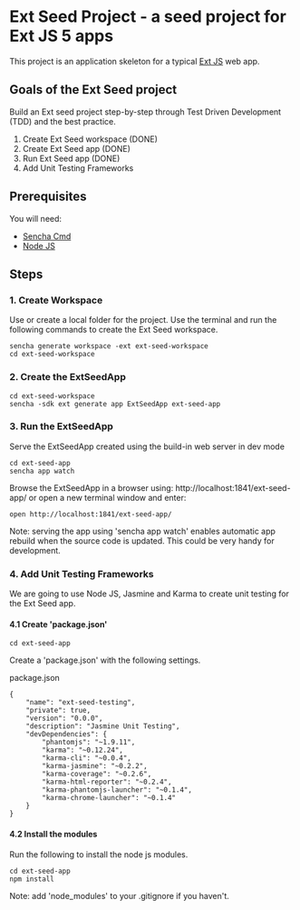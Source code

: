 # Ext Seed Project - a seed project for Ext JS 5 apps

This project is an application skeleton for a typical [Ext JS](http://www.sencha.com/products/extjs/) web app.

## Goals of the Ext Seed project

Build an Ext seed project step-by-step through Test Driven Development (TDD) and the best practice. 

1. Create Ext Seed workspace (DONE)
2. Create Ext Seed app (DONE)
3. Run Ext Seed app (DONE)
4. Add Unit Testing Frameworks

## Prerequisites

You will need:
- [Sencha Cmd](http://www.sencha.com/products/sencha-cmd/)
- [Node JS](http://nodejs.org/)

## Steps

### 1. Create Workspace

Use or create a local folder for the project. Use the terminal and run the following commands to create the Ext Seed workspace.

```
sencha generate workspace -ext ext-seed-workspace
cd ext-seed-workspace
```

### 2. Create the ExtSeedApp

```
cd ext-seed-workspace
sencha -sdk ext generate app ExtSeedApp ext-seed-app
```

### 3. Run the ExtSeedApp

Serve the ExtSeedApp created using the build-in web server in dev mode

```
cd ext-seed-app
sencha app watch
```

Browse the ExtSeedApp in a browser using: http://localhost:1841/ext-seed-app/ or open a new terminal window and enter:

```
open http://localhost:1841/ext-seed-app/
```

Note: serving the app using 'sencha app watch' enables automatic app rebuild when the source code is updated. This could be very handy for development.

### 4. Add Unit Testing Frameworks

We are going to use Node JS, Jasmine and Karma to create unit testing for the Ext Seed app.

#### 4.1 Create 'package.json'

```
cd ext-seed-app
```
Create a 'package.json' with the following settings.

package.json
```
{
    "name": "ext-seed-testing",
    "private": true,
    "version": "0.0.0",
    "description": "Jasmine Unit Testing",
    "devDependencies": {
        "phantomjs": "~1.9.11",
        "karma": "~0.12.24",
        "karma-cli": "~0.0.4",
        "karma-jasmine": "~0.2.2",
        "karma-coverage": "~0.2.6",
        "karma-html-reporter": "~0.2.4",
        "karma-phantomjs-launcher": "~0.1.4",
        "karma-chrome-launcher": "~0.1.4"
    }
}
```

#### 4.2 Install the modules

Run the following to install the node js modules.

```
cd ext-seed-app
npm install
```
Note: add 'node_modules' to your .gitignore if you haven't.

